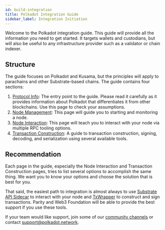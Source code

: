 ```yaml
---
id: build-integration
title: Polkadot Integration Guide
sidebar_label: Integration Initiation
---
```


Welcome to the Polkadot integration guide. This guide will provide all the information you need to
get started. It targets wallets and custodians, but will also be useful to any infrastructure
provider such as a validator or chain indexer.

## Structure

The guide focuses on Polkadot and Kusama, but the principles will apply to parachains and other
Substrate-based chains. The guide contains four sections:

1. [Protocol Info](build-protocol): The entry point to the guide. Please read it carefully as it
   provides information about Polkadot that differentiates it from other blockchains. Use this page
   to check your assumptions.
1. [Node Management](build-node-management): This page will guide you to starting and monitoring a
   node.
1. [Node Interaction](build-node-interaction): This page will teach you to interact with your node
   via multiple RPC tooling options.
1. [Transaction Construction](build-transaction-construction): A guide to transaction construction,
   signing, decoding, and serialization using several available tools.

## Recommendation

Each page in the guide, especially the Node Interaction and Transaction Construction pages, tries to
list several options to accomplish the same thing. We want you to know your options and choose the
solution that is best for you.

That said, the easiest path to integration is almost always to use [Substrate API Sidecar](https://github.com/paritytech/substrate-api-sidecar) to interact
with your node and [TxWrapper](https://github.com/paritytech/txwrapper) to construct and sign transactions. Parity and Web3 Foundation will be
able to provide the best support if you use these tools.

If your team would like support, join some of our [community channels](community) or contact
support@polkadot.network.
